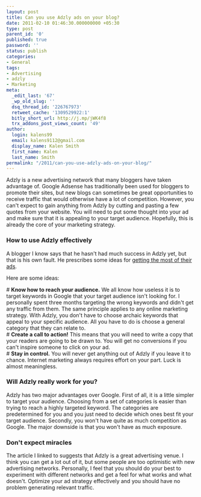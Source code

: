 ```yaml
---
layout: post
title: Can you use Adzly ads on your blog?
date: 2011-02-10 01:46:30.000000000 +05:30
type: post
parent_id: '0'
published: true
password: ''
status: publish
categories:
- General
tags:
- Advertising
- adzly
- Marketing
meta:
  _edit_last: '67'
  _wp_old_slug: ''
  dsq_thread_id: '226767973'
  retweet_cache: '1309529922:1'
  bitly_short_url: http://j.mp/jWK4f8
  trx_addons_post_views_count: '49'
author:
  login: kalens99
  email: kalens9112@gmail.com
  display_name: Kalen Smith
  first_name: Kalen
  last_name: Smith
permalink: "/2011/can-you-use-adzly-ads-on-your-blog/"
---
```

<p>Adzly is a new advertising network that many bloggers have taken advantage of. Google Adsense has traditionally been used for bloggers to promote their sites, but new blogs can sometimes be great opportunities to receive traffic that would otherwise have a lot of competition. However, you can't expect to gain anything from Adzly by cutting and pasting a few quotes from your website. You will need to put some thought into your ad and make sure that it is appealing to your target audience. Hopefully, this is already the core of your marketing strategy.</p>

<h3>How to use Adzly effectively</h3>
<p>A blogger I know says that he hasn't had much success in Adzly yet, but that is his own fault. He prescribes some ideas for <a href="http://www.imfaceplate.com/GTBulmer/how-to-make-the-best-of-adzly-ads">getting the most of their ads</a>. </p>
<p>Here are some ideas:</p>
<p># <strong>Know how to reach your audience.</strong> We all know how useless it is to target keywords in Google that your target audience isn't looking for. I personally spent three months targeting the wrong keywords and didn't get any traffic from them. The same principle applies to any online marketing strategy. With Adzly, you don't have to choose archaic keywords that appeal to your specific audience. All you have to do is choose a general category that they can relate to.<br />
# <strong>Create a call to action!</strong> This means that you will need to write a copy that your readers are going to be drawn to. You will get no conversions if you can't inspire someone to click on your ad.<br />
# <strong>Stay in control.</strong> You will never get anything out of Adzly if you leave it to chance. Internet marketing always requires effort on your part. Luck is almost meaningless.</p>
<h3>Will Adzly really work for you?</h3>
<p>Adzly has two major advantages over Google. First of all, it is a little simpler to target your audience. Choosing from a set of categories is easier than trying to reach a highly targeted keyword. The categories are predetermined for you and you just need to decide which ones best fit your target audience. Secondly, you won't have quite as much competition as Google. The major downside is that you won't have as much exposure.</p>
<h3>Don't expect miracles</h3>
<p>The article I linked to suggests that Adzly is a great advertising venue. I think you can get a lot out of it, but some people are too optimistic with new advertising networks. Personally, I feel that you should do your best to experiment with different networks and get a feel for what works and what doesn't. Optimize your ad strategy effectively and you should have no problem generating relevant traffic.</p>
